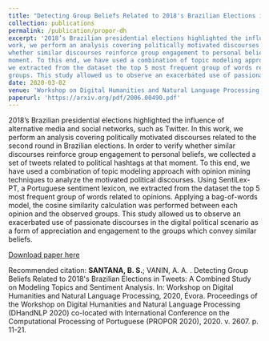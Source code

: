 ```yaml
---
title: "Detecting Group Beliefs Related to 2018's Brazilian Elections in Tweets: A Combined Study on Modeling Topics and Sentiment Analysis"
collection: publications
permalink: /publication/propor-dh
excerpt: '2018’s Brazilian presidential elections highlighted the influence of alternative media and social networks, such as Twitter. In this
work, we perform an analysis covering politically motivated discourses related to the second round in Brazilian elections. In order to verify
whether similar discourses reinforce group engagement to personal beliefs, we collected a set of tweets related to political hashtags at that
moment. To this end, we have used a combination of topic modeling approach with opinion mining techniques to analyze the motivated political discourses. Using SentiLex-PT, a Portuguese sentiment lexicon,
we extracted from the dataset the top 5 most frequent group of words related to opinions. Applying a bag-of-words model, the cosine similarity calculation was performed between each opinion and the observed
groups. This study allowed us to observe an exacerbated use of passionate discourses in the digital political scenario as a form of appreciation and engagement to the groups which convey similar beliefs.'
date: 2020-03-02
venue: 'Workshop on Digital Humanities and Natural Language Processing'
paperurl: 'https://arxiv.org/pdf/2006.00490.pdf'
---
```


2018’s Brazilian presidential elections highlighted the influence of alternative media and social networks, such as Twitter. In this
work, we perform an analysis covering politically motivated discourses related to the second round in Brazilian elections. In order to verify
whether similar discourses reinforce group engagement to personal beliefs, we collected a set of tweets related to political hashtags at that
moment. To this end, we have used a combination of topic modeling approach with opinion mining techniques to analyze the motivated political discourses. Using SentiLex-PT, a Portuguese sentiment lexicon,
we extracted from the dataset the top 5 most frequent group of words related to opinions. Applying a bag-of-words model, the cosine similarity calculation was performed between each opinion and the observed
groups. This study allowed us to observe an exacerbated use of passionate discourses in the digital political scenario as a form of appreciation and engagement to the groups which convey similar beliefs.

[Download paper here](http://ceur-ws.org/Vol-2607/paper2.pdf)

Recommended citation: **SANTANA, B. S.**; VANIN, A. A. . Detecting Group Beliefs Related to 2018's Brazilian Elections in Tweets: A Combined Study on Modeling Topics and Sentiment Analysis. In: Workshop on Digital Humanities and Natural Language Processing, 2020, Évora. Proceedings of the Workshop on Digital Humanities and Natural Language Processing (DHandNLP 2020) co-located with International Conference on the Computational Processing of Portuguese (PROPOR 2020), 2020. v. 2607. p. 11-21.


